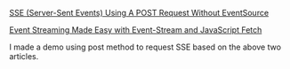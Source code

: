 [SSE (Server-Sent Events) Using A POST Request Without EventSource](https://medium.com/@david.richards.tech/sse-server-sent-events-using-a-post-request-without-eventsource-1c0bd6f14425)

[Event Streaming Made Easy with Event-Stream and JavaScript Fetch](https://medium.com/@bs903944/event-streaming-made-easy-with-event-stream-and-javascript-fetch-8d07754a4bed)

I made a demo using post method to request SSE based on the above two articles.
